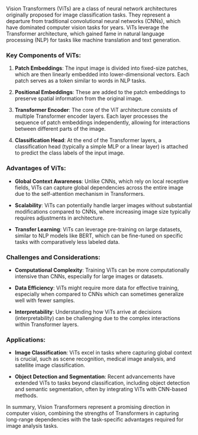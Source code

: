 Vision Transformers (ViTs) are a class of neural network architectures originally proposed for image classification tasks. They represent a departure from traditional convolutional neural networks (CNNs), which have dominated computer vision tasks for years. ViTs leverage the Transformer architecture, which gained fame in natural language processing (NLP) for tasks like machine translation and text generation.

### Key Components of ViTs:

1. **Patch Embeddings**: The input image is divided into fixed-size patches, which are then linearly embedded into lower-dimensional vectors. Each patch serves as a token similar to words in NLP tasks.

2. **Positional Embeddings**: These are added to the patch embeddings to preserve spatial information from the original image.

3. **Transformer Encoder**: The core of the ViT architecture consists of multiple Transformer encoder layers. Each layer processes the sequence of patch embeddings independently, allowing for interactions between different parts of the image.

4. **Classification Head**: At the end of the Transformer layers, a classification head (typically a simple MLP or a linear layer) is attached to predict the class labels of the input image.

### Advantages of ViTs:

- **Global Context Awareness**: Unlike CNNs, which rely on local receptive fields, ViTs can capture global dependencies across the entire image due to the self-attention mechanism in Transformers.
  
- **Scalability**: ViTs can potentially handle larger images without substantial modifications compared to CNNs, where increasing image size typically requires adjustments in architecture.

- **Transfer Learning**: ViTs can leverage pre-training on large datasets, similar to NLP models like BERT, which can be fine-tuned on specific tasks with comparatively less labeled data.

### Challenges and Considerations:

- **Computational Complexity**: Training ViTs can be more computationally intensive than CNNs, especially for large images or datasets.

- **Data Efficiency**: ViTs might require more data for effective training, especially when compared to CNNs which can sometimes generalize well with fewer samples.

- **Interpretability**: Understanding how ViTs arrive at decisions (interpretability) can be challenging due to the complex interactions within Transformer layers.

### Applications:

- **Image Classification**: ViTs excel in tasks where capturing global context is crucial, such as scene recognition, medical image analysis, and satellite image classification.

- **Object Detection and Segmentation**: Recent advancements have extended ViTs to tasks beyond classification, including object detection and semantic segmentation, often by integrating ViTs with CNN-based methods.

In summary, Vision Transformers represent a promising direction in computer vision, combining the strengths of Transformers in capturing long-range dependencies with the task-specific advantages required for image analysis tasks.
